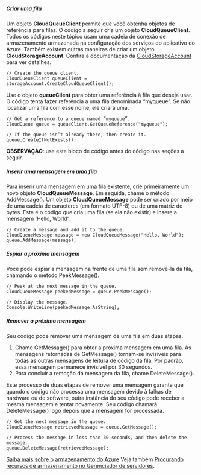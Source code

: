 ##### Criar uma fila
Um objeto **CloudQueueClient** permite que você obtenha objetos de referência para filas. O código a seguir cria um objeto **CloudQueueClient**. Todos os códigos neste tópico usam uma cadeia de conexão de armazenamento armazenada na configuração dos serviços do aplicativo do Azure. Também existem outras maneiras de criar um objeto **CloudStorageAccount**. Confira a documentação da [CloudStorageAccount](http://msdn.microsoft.com/library/azure/microsoft.windowsazure.cloudstorageaccount_methods.aspx "CloudStorageAccount") para ver detalhes.

    // Create the queue client.
    CloudQueueClient queueClient = storageAccount.CreateCloudQueueClient();

Use o objeto **queueClient** para obter uma referência à fila que deseja usar. O código tenta fazer referência a uma fila denominada “myqueue”. Se não localizar uma fila com esse nome, ele criará uma.

    // Get a reference to a queue named “myqueue”.
    CloudQueue queue = queueClient.GetQueueReference("myqueue");

    // If the queue isn’t already there, then create it.
    queue.CreateIfNotExists();

**OBSERVAÇÃO**: use este bloco de código antes do código nas seções a seguir.

##### Inserir uma mensagem em uma fila
Para inserir uma mensagem em uma fila existente, crie primeiramente um novo objeto **CloudQueueMessage**. Em seguida, chame o método AddMessage(). Um objeto **CloudQueueMessage** pode ser criado por meio de uma cadeia de caracteres (em formato UTF-8) ou de uma matriz de bytes. Este é o código que cria uma fila (se ela não existir) e insere a mensagem 'Hello, World'.

    // Create a message and add it to the queue.
    CloudQueueMessage message = new CloudQueueMessage("Hello, World");
    queue.AddMessage(message);

##### Espiar a próxima mensagem
Você pode espiar a mensagem na frente de uma fila sem removê-la da fila, chamando o método PeekMessage().

    // Peek at the next message in the queue.
    CloudQueueMessage peekedMessage = queue.PeekMessage();

    // Display the message.
    Console.WriteLine(peekedMessage.AsString);

##### Remover a próxima mensagem
Seu código pode remover uma mensagem de uma fila em duas etapas.

1. Chame GetMessage() para obter a próxima mensagem em uma fila. As mensagens retornadas de GetMessage() tornam-se invisíveis para todas as outras mensagens de leitura de código da fila. Por padrão, essa mensagem permanece invisível por 30 segundos. 
2. Para concluir a remoção da mensagem da fila, chame DeleteMessage(). 

Este processo de duas etapas de remover uma mensagem garante que quando o código não processa uma mensagem devido à falhas de hardware ou de software, outra instância do seu código pode receber a mesma mensagem e tentar novamente. Seu código chamará DeleteMessage() logo depois que a mensagem for processada.

    // Get the next message in the queue.
    CloudQueueMessage retrievedMessage = queue.GetMessage();

    // Process the message in less than 30 seconds, and then delete the message.
    queue.DeleteMessage(retrievedMessage);

[Saiba mais sobre o armazenamento do Azure](http://azure.microsoft.com/documentation/services/storage/) Veja também [Procurando recursos de armazenamento no Gerenciador de servidores](http://msdn.microsoft.com/library/azure/ff683677.aspx).

<!---HONumber=62-->